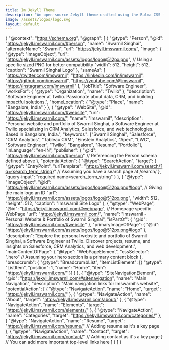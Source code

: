 ```yaml
---
title: Im Jekyll Theme
description: "An open-source Jekyll theme crafted using the Bulma CSS framework. This theme utilizes Bulma SCSS, making it incredibly easy to customize and adapt to your specific needs. With over 7 layouts and 10+ collections"
image: /assets/logos/logo.svg
layout: default
---
```


{
  "@context": "https://schema.org",
  "@graph": [
    {
      "@type": "Person",
      "@id": "https://jekyll.imswarnil.com/#person",
      "name": "Swarnil Singhai",
      "alternateName": "Swarnil",
      "url": "https://jekyll.imswarnil.com/",
      "image": {
        "@type": "ImageObject",
        "url": "https://jekyll.imswarnil.com/assets/logos/logo@512px.png", // Using a specific sized PNG for better compatibility
        "width": 512,
        "height": 512,
        "caption": "Swarnil Singhai Logo"
      },
      "sameAs": [
        "https://twitter.com/imswarnil",
        "https://linkedin.com/in/imswarnil",
        "https://github.com/imswarnil",
        "https://youtube.com/@imswarnil",
        "https://instagram.com/imswarnil"
      ],
      "jobTitle": "Software Engineer",
      "worksFor": {
        "@type": "Organization",
        "name": "Twilio"
      },
      "description": "Software Engineer at Twilio. Passionate about data, CRM, and building impactful solutions.",
      "homeLocation": {
        "@type": "Place",
        "name": "Bangalore, India"
      }
    },
    {
      "@type": "WebSite",
      "@id": "https://jekyll.imswarnil.com/#website",
      "url": "https://jekyll.imswarnil.com/",
      "name": "Imswarnil",
      "description": "Personal website and portfolio of Swarnil Singhai, a Software Engineer at Twilio specializing in CRM Analytics, Salesforce, and web technologies. Based in Bangalore, India.",
      "keywords": ["Swarnil Singhai", "Salesforce", "CRM Analytics", "Tableau CRM", "Einstein Analytics", "Apex", "LWC", "Software Engineer", "Twilio", "Bangalore", "Resume", "Portfolio"],
      "inLanguage": "en-IN",
      "publisher": {
        "@id": "https://jekyll.imswarnil.com/#person" // Referencing the Person schema defined above
      },
      "potentialAction": {
        "@type": "SearchAction",
        "target": {
          "@type": "EntryPoint",
          "urlTemplate": "https://jekyll.imswarnil.com/search/?q={search_term_string}" // Assuming you have a search page at /search/
        },
        "query-input": "required name=search_term_string"
      }
    },
    {
      "@type": "ImageObject",
      "@id": "https://jekyll.imswarnil.com/assets/logos/logo@512px.png#logo", // Giving the main logo an ID
      "url": "https://jekyll.imswarnil.com/assets/logos/logo@512px.png",
      "width": 512,
      "height": 512,
      "caption": "Imswarnil Site Logo"
    },
    {
      "@type": "WebPage",
      "@id": "https://jekyll.imswarnil.com/#webpage", // Homepage specific WebPage
      "url": "https://jekyll.imswarnil.com/",
      "name": "Imswarnil - Personal Website & Portfolio of Swarnil Singhai",
      "isPartOf": {
        "@id": "https://jekyll.imswarnil.com/#website"
      },
      "primaryImageOfPage": {
        "@id": "https://jekyll.imswarnil.com/assets/logos/logo@512px.png#logo"
      },
      "description": "Explore the personal website and portfolio of Swarnil Singhai, a Software Engineer at Twilio. Discover projects, resume, and insights on Salesforce, CRM Analytics, and web development.",
      "mainContentOfPage": {
        "@type": "WebPageElement",
        "cssSelector": ".hero" // Assuming your hero section is a primary content block
      },
      "breadcrumb": {
        "@type": "BreadcrumbList",
        "itemListElement": [{
          "@type": "ListItem",
          "position": 1,
          "name": "Home",
          "item": "https://jekyll.imswarnil.com/"
        }]
      }
    },
    {
      "@type": "SiteNavigationElement",
      "@id": "https://jekyll.imswarnil.com/#sitenavigation",
      "name": "Main Navigation",
      "description": "Main navigation links for Imswarnil's website",
      "potentialAction": [
        {
          "@type": "NavigateAction",
          "name": "Home",
          "target": "https://jekyll.imswarnil.com/"
        },
        {
          "@type": "NavigateAction",
          "name": "About",
          "target": "https://jekyll.imswarnil.com/about/"
        },
        {
          "@type": "NavigateAction",
          "name": "Elements",
          "target": "https://jekyll.imswarnil.com/elements/"
        },
        {
          "@type": "NavigateAction",
          "name": "Categories",
          "target": "https://jekyll.imswarnil.com/categories/"
        },
        {
          "@type": "NavigateAction",
          "name": "Resume",
          "target": "https://jekyll.imswarnil.com/resume/" // Adding resume as it's a key page
        },
        {
          "@type": "NavigateAction",
          "name": "Contact",
          "target": "https://jekyll.imswarnil.com/contact/" // Adding contact as it's a key page
        }
        // You can add more important top-level links here
      ]
    }
  ]
}
</script>